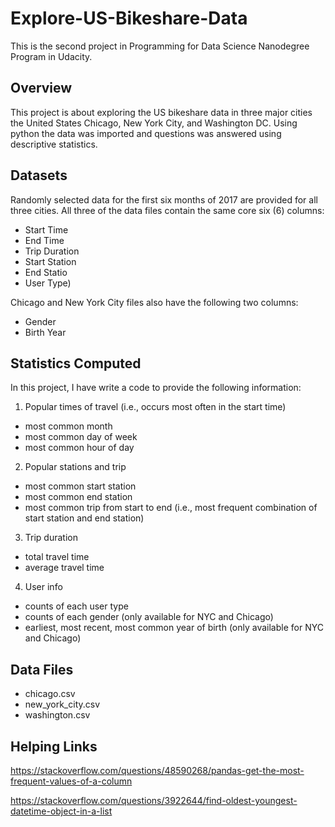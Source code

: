 # Explore-US-Bikeshare-Data

This is the second project in Programming for Data Science Nanodegree Program in Udacity.

## Overview
This project is about exploring the US bikeshare data in three major cities the United States Chicago, New York City, and Washington DC.
Using python the data was imported and questions was answered using descriptive statistics.

## Datasets
Randomly selected data for the first six months of 2017 are provided for all three cities. 
All three of the data files contain the same core six (6) columns:
- Start Time
- End Time
- Trip Duration
- Start Station
- End Statio
- User Type)

Chicago and New York City files also have the following two columns:
- Gender
- Birth Year

## Statistics Computed
In this project, I have write a code to provide the following information:

1. Popular times of travel (i.e., occurs most often in the start time)
- most common month
- most common day of week
- most common hour of day

2. Popular stations and trip
- most common start station
- most common end station
- most common trip from start to end (i.e., most frequent combination of start station and end station)

3. Trip duration
- total travel time
- average travel time

4. User info
- counts of each user type
- counts of each gender (only available for NYC and Chicago)
- earliest, most recent, most common year of birth (only available for NYC and Chicago)

## Data Files
- chicago.csv
- new_york_city.csv
- washington.csv

## Helping Links
https://stackoverflow.com/questions/48590268/pandas-get-the-most-frequent-values-of-a-column

https://stackoverflow.com/questions/3922644/find-oldest-youngest-datetime-object-in-a-list


